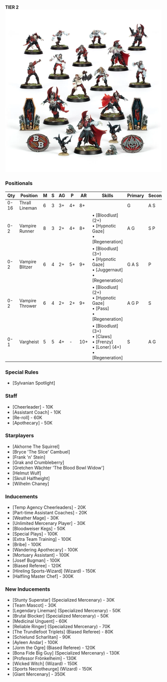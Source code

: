 ﻿**TIER 2**
![](../media/teams/BBVampires.webp)

### Positionals

| Qty  | Position        | M | S | AG | P  | AR  | Skills                                                                    | Primary | Secondary | Cost |
| ---- | --------------- | - | - | -- | -- | --- | ------------------------------------------------------------------------- | ------- | --------- | ---- |
| 0-16 | Thrall Lineman  | 6 | 3 | 3+ | 4+ | 8+  |                                                                           | G       | A S       | 40K  |
| 0-2  | Vampire Runner  | 8 | 3 | 2+ | 4+ | 8+  | • [Bloodlust] (2+)<br />• [Hypnotic Gaze] <br />• [Regeneration]                      | A G     | S P       | 100K |
| 0-2  | Vampire Blitzer | 6 | 4 | 2+ | 5+ | 9+  | • [Bloodlust] (3+) <br /> • [Hypnotic Gaze] <br /> • [Juggernaut] <br /> • [Regeneration] | G A S   | P         | 110K |
| 0-2  | Vampire Thrower | 6 | 4 | 2+ | 2+ | 9+  | • [Bloodlust] (2+) <br /> • [Hypnotic Gaze] <br /> • [Pass] <br /> • [Regeneration]       | A G P   | S         | 110K |
| 0-1  | Vargheist       | 5 | 5 | 4+ | \- | 10+ | • [Bloodlust] (3+) <br /> • [Claws] <br /> • [Frenzy] <br /> • [Loner] (4+) <br /> • [Regeneration] | S       | A G       | 150K |

### Special Rules

* [Sylvanian Spotlight]

### Staff

* [Cheerleader] - 10K
* [Assistant Coach] - 10K
* [Re-roll] - 60K
* [Apothecary]  - 50K

### Starplayers

* [Akhorne The Squirrel]
* [Bryce 'The Slice' Cambuel]
* [Frank 'n' Stein]
* [Grak and Crumbleberry]
* [Gretchen Wächter 'The Blood Bowl Widow']
* [Helmut Wulf]
* [Skrull Halfheight]
* [Wilhelm Chaney]

### Inducements

* [Temp Agency Cheerleaders] - 20K
* [Part-time Assistant Coaches] - 20K
* [Weather Mage] - 30K
* [Unlimited Mercenary Player] - 30K
* [Bloodweiser Kegs] - 50K
* [Special Plays] - 100K
* [Extra Team Training] - 100K
* [Bribe] - 100K
* [Wandering Apothecary] - 100K
* [Mortuary Assistant] - 100K
* [Josef Bugman] - 100K
* [Biased Referee] - 120K
* [Hireling Sports-Wizard] (Wizard) - 150K
* [Halfling Master Chef] - 300K

### New Inducements

* [Stunty Superstar] (Specialized Mercenary) - 30K
* [Team Mascot] - 30K
* [Legendary Lineman] (Specialized Mercenary) - 50K
* [Brutal Blocker] (Specialized Mercenary) - 50K
* [Medicinal Unguent] - 60K
* [Reliable Ringer] (Specialized Mercenary) - 70K
* [The Trundlefoot Triplets] (Biased Referee) - 80K
* [Schielund Scharlitan] - 90K
* [Ayleen Andar] - 100K
* [Jorm the Ogre] (Biased Referee) - 120K
* [Bona Fide Big Guy] (Specialized Mercenary) - 130K
* [Professor Frönkelheim] - 130K
* [Wicked Witch] (Wizard) - 150K
* [Sports Necrotheurge] (Wizard) - 150K
* [Giant Mercenary] - 350K
